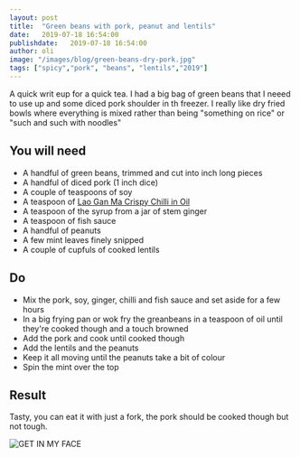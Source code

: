 ```yaml
---
layout: post
title:  "Green beans with pork, peanut and lentils"
date:   2019-07-18 16:54:00
publishdate:   2019-07-18 16:54:00
author: oli
image: "/images/blog/green-beans-dry-pork.jpg"
tags: ["spicy","pork", "beans", "lentils","2019"]
---
```


A quick writ eup for a quick tea.  I had a big bag of green beans that I neeed to use up and some diced pork shoulder in th freezer.  I really like dry fried bowls where everything is mixed rather than being "something on rice" or "such and such with noodles"

## You will need

* A handful of green beans, trimmed and cut into inch long pieces
* A handful of diced pork (1 inch dice)
* A couple of teaspoons of soy
* A teaspoon of [Lao Gan Ma Crispy Chilli in Oil](https://amzn.to/2GkDxcZ)
* A teaspoon of the syrup from a jar of stem ginger
* A teaspoon of fish sauce
* A handful of peanuts
* A few mint leaves finely snipped
* A couple of cupfuls of cooked lentils

## Do

* Mix the pork, soy, ginger, chilli and fish sauce and set aside for a few hours
* In a big frying pan or wok fry the greanbeans in a teaspoon of oil until they're cooked though and a touch browned
* Add the pork and cook until cooked though
* Add the lentils and the peanuts
* Keep it all moving until the peanuts take a bit of colour
* Spin the mint over the top

## Result

Tasty, you can eat it with just a fork, the pork should be cooked though but not tough.

![GET IN MY FACE](/images/blog/green-beans-dry-pork.jpg)
